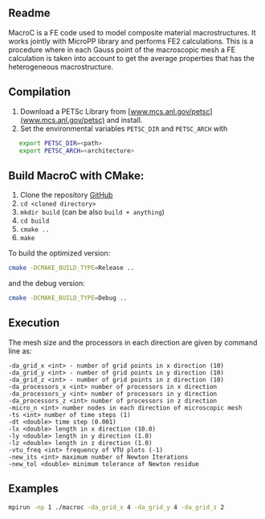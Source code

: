 
Readme
------

MacroC is a FE code used to model composite material macrostructures. It works
jointly with MicroPP library and performs FE2 calculations. This is a procedure
where in each Gauss point of the macroscopic mesh a FE calculation is taken into
account to get the average properties that has the heterogeneous macrostructure.

Compilation
-----------

1. Download a PETSc Library from [www.mcs.anl.gov/petsc](www.mcs.anl.gov/petsc) and install.
2. Set the environmental variables `PETSC_DIR` and `PETSC_ARCH` with

```bash
   export PETSC_DIR=<path>
   export PETSC_ARCH=<architecture>
```

Build MacroC with CMake:
-----------------------

1. Clone the repository [GitHub](https://github.com/GG1991/macroc)
2. `cd <cloned directory>`
3. `mkdir build` (can be also `build + anything`)
4. `cd build`
5. `cmake ..`
6. `make`

To build the optimized version:

```bash
cmake -DCMAKE_BUILD_TYPE=Release ..
```

and the debug version:

```bash
cmake -DCMAKE_BUILD_TYPE=Debug ..
```

Execution
---------

The mesh size and the processors in each direction are given by command line as:

```
-da_grid_x <int> - number of grid points in x direction (10)
-da_grid_y <int> - number of grid points in y direction (10)
-da_grid_z <int> - number of grid points in z direction (10)
-da_processors_x <int> number of processors in x direction
-da_processors_y <int> number of processors in y direction
-da_processors_z <int> number of processors in z direction
-micro_n <int> number nodes in each direction of microscopic mesh
-ts <int> number of time steps (1)
-dt <double> time step (0.001)
-lx <double> length in x direction (10.0)
-ly <double> length in y direction (1.0)
-lz <double> length in z direction (1.0)
-vtu_freq <int> frequency of VTU plots (-1)
-new_its <int> maximum number of Newton Iterations
-new_tol <double> minimum tolerance of Newton residue
```

Examples
--------

```bash
mpirun -np 1 ./macroc -da_grid_x 4 -da_grid_y 4 -da_grid_z 2
```
